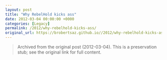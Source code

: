 ```yaml
---
layout: post
title: "Why RebelHold kicks ass"
date: 2012-03-04 00:00:00 +0000
categories: [Legacy]
permalink: /2012/why-rebelhold-kicks-ass/
original_url: https://brobertsaz.github.io//2012/why-rebelhold-kicks-ass/
---
```


> Archived from the original post (2012-03-04). This is a preservation stub; see the original link for full content.

